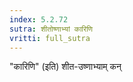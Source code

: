 ```yaml
---
index: 5.2.72
sutra: शीतोष्णाभ्यां कारिणि
vritti: full_sutra
---
```


"कारिणि" (इति) शीत-उष्णाभ्याम् कन्